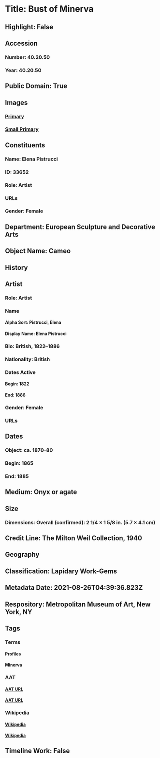# Title: Bust of Minerva
## Highlight: False
## Accession
### Number: 40.20.50
### Year: 40.20.50
## Public Domain: True
## Images
### [Primary](https://images.metmuseum.org/CRDImages/es/original/DP155327.jpg)
### [Small Primary](https://images.metmuseum.org/CRDImages/es/web-large/DP155327.jpg)
## Constituents
### Name: Elena Pistrucci
### ID: 33652
### Role: Artist
### URLs
### Gender: Female
## Department: European Sculpture and Decorative Arts
## Object Name: Cameo
## History
## Artist
### Role: Artist
### Name
#### Alpha Sort: Pistrucci, Elena
#### Display Name: Elena Pistrucci
### Bio: British, 1822–1886
### Nationality: British
### Dates Active
#### Begin: 1822
#### End: 1886
### Gender: Female
### URLs
## Dates
### Object: ca. 1870–80
### Begin: 1865
### End: 1885
## Medium: Onyx or agate
## Size
### Dimensions: Overall (confirmed): 2 1/4 × 1 5/8 in. (5.7 × 4.1 cm)
## Credit Line: The Milton Weil Collection, 1940
## Geography
## Classification: Lapidary Work-Gems
## Metadata Date: 2021-08-26T04:39:36.823Z
## Respository: Metropolitan Museum of Art, New York, NY
## Tags
### Terms
#### Profiles
#### Minerva
### AAT
#### [AAT URL](http://vocab.getty.edu/page/aat/300123319)
#### [AAT URL](http://vocab.getty.edu/page/ia/901001041)
### Wikipedia
#### [Wikipedia]()
#### [Wikipedia]()
## Timeline Work: False